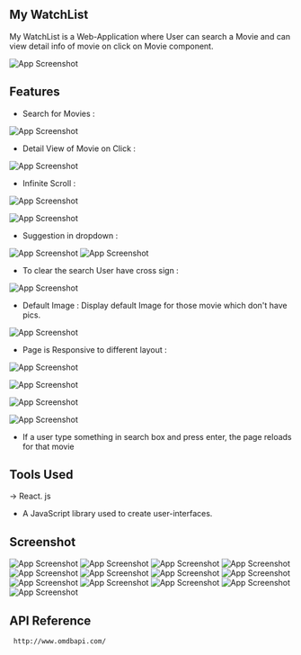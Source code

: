 

## My WatchList
My WatchList is a Web-Application where User can search a Movie and can view detail info of movie on click on Movie component.

![App Screenshot](https://github.com/Shreyan101/My-WatchList/blob/master/images/front_page.png?raw=true)


## Features 

- Search for Movies :

![App Screenshot](https://github.com/Shreyan101/My-WatchList/blob/master/images/search-page.png?raw=true)

- Detail View of Movie on Click :

![App Screenshot](https://github.com/Shreyan101/My-WatchList/blob/master/images/MovieInfo.png?raw=true)


- Infinite Scroll :

![App Screenshot](https://github.com/Shreyan101/My-WatchList/blob/master/images/infiniteScroll1.png?raw=true)

![App Screenshot](https://github.com/Shreyan101/My-WatchList/blob/master/images/infiniteScroll2.png?raw=true)


- Suggestion in dropdown :


![App Screenshot](https://github.com/Shreyan101/My-WatchList/blob/master/images/dropdown1.png?raw=true)
![App Screenshot](https://github.com/Shreyan101/My-WatchList/blob/master/images/dropdown2.png?raw=true)
 
- To clear the search User have cross sign :

![App Screenshot](https://github.com/Shreyan101/My-WatchList/blob/master/images/dropdown1.png?raw=true)


- Default Image :
   Display default Image for those movie which don't have pics.
   
![App Screenshot](https://github.com/Shreyan101/My-WatchList/blob/master/images/default_img.png?raw=true)

- Page is Responsive to different layout :


![App Screenshot](https://github.com/Shreyan101/My-WatchList/blob/master/images/res1.png?raw=true)

![App Screenshot](https://github.com/Shreyan101/My-WatchList/blob/master/images/res2.png?raw=true)

![App Screenshot](https://github.com/Shreyan101/My-WatchList/blob/master/images/res3.png?raw=true)

![App Screenshot](https://github.com/Shreyan101/My-WatchList/blob/master/images/res4.png?raw=true)


- If a user type something in search box  and press enter, the page reloads for that movie


         



## Tools Used

&#8594; React. js

-  A JavaScript library used to create user-interfaces.

## Screenshot
![App Screenshot](https://github.com/Shreyan101/My-WatchList/blob/master/images/front_page.png?raw=true)
![App Screenshot](https://github.com/Shreyan101/My-WatchList/blob/master/images/movieSelect.png?raw=true)
![App Screenshot](https://github.com/Shreyan101/My-WatchList/blob/master/images/infiniteScroll1.png?raw=true)
![App Screenshot](https://github.com/Shreyan101/My-WatchList/blob/master/images/infiniteScroll2.png?raw=true)
![App Screenshot](https://github.com/Shreyan101/My-WatchList/blob/master/images/MovieInfo.png?raw=true)
![App Screenshot](https://github.com/Shreyan101/My-WatchList/blob/master/images/backtohome.png?raw=true)
![App Screenshot](https://github.com/Shreyan101/My-WatchList/blob/master/images/dropdown1.png?raw=true)
![App Screenshot](https://github.com/Shreyan101/My-WatchList/blob/master/images/dropdown2.png?raw=true)
![App Screenshot](https://github.com/Shreyan101/My-WatchList/blob/master/images/backtohome.png?raw=true)
![App Screenshot](https://github.com/Shreyan101/My-WatchList/blob/master/images/res1.png?raw=true)
![App Screenshot](https://github.com/Shreyan101/My-WatchList/blob/master/images/res2.png?raw=true)
![App Screenshot](https://github.com/Shreyan101/My-WatchList/blob/master/images/res3.png?raw=true)
![App Screenshot](https://github.com/Shreyan101/My-WatchList/blob/master/images/res4.png?raw=true)


## API Reference



```http
 http://www.omdbapi.com/
```

